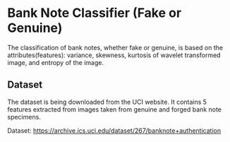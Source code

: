 
# Bank Note Classifier (Fake or Genuine)
The classification of bank notes, whether fake or genuine, is based on the attributes(features): variance, skewness, kurtosis of wavelet transformed image, and entropy of the image.

## Dataset
The dataset is being downloaded from the UCI website. It contains 5 features extracted from images taken from genuine and forged bank note specimens.

Dataset: https://archive.ics.uci.edu/dataset/267/banknote+authentication


<!--
## Data Preprocessing and Feature Engineering

## Model Selection and Evaluation

## Inference 
-->
